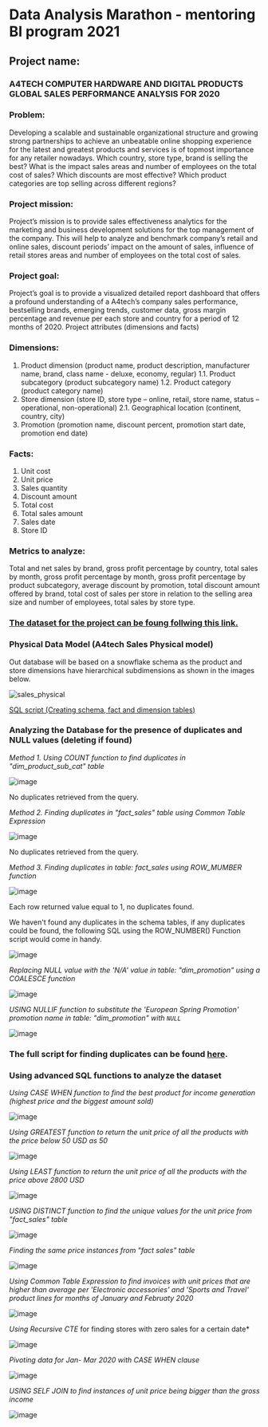 # Data Analysis Marathon - mentoring BI program 2021

## Project name: 
### A4TECH COMPUTER HARDWARE AND DIGITAL PRODUCTS GLOBAL SALES PERFORMANCE ANALYSIS FOR 2020

### Problem:
Developing a scalable and sustainable organizational structure and growing strong partnerships to achieve an unbeatable online shopping experience for the latest and greatest products and services is of topmost importance for any retailer nowadays. Which country, store type, brand is selling the best? What is the impact sales areas and number of employees on the total cost of sales? Which discounts are most effective? Which product categories are top selling across different regions?

### Project mission:
Project’s mission is to provide sales effectiveness analytics for the marketing and business development solutions for the top management of the company. This will help to analyze and benchmark company’s retail and online sales, discount periods’ impact on the amount of sales, influence of retail stores areas and number of employees on the total cost of sales.

### Project goal:

Project’s goal is to provide a visualized detailed report dashboard that offers a profound understanding of a A4tech’s company sales performance, bestselling brands, emerging trends, customer data, gross margin percentage and revenue per each store and country for a period of 12 months of 2020.
Project attributes (dimensions and facts)

### Dimensions: 

1.	Product dimension (product name, product description, manufacturer name, brand, class name - deluxe, economy, regular)
1.1.	Product subcategory (product subcategory name)
1.2.	Product category (product category name)
2.	Store dimension (store ID, store type – online, retail, store name, status – operational, non-operational)
2.1.	Geographical location (continent, country, city)
3.	Promotion (promotion name, discount percent, promotion start date, promotion end date)

### Facts:

1.	Unit cost
2.	Unit price
3.	Sales quantity
4.	Discount amount 
5.	Total cost
6.	Total sales amount
7.	Sales date
8.	Store ID

### Metrics to analyze:

Total and net sales by brand, gross profit percentage by country, total sales by month, gross profit percentage by month, gross profit percentage by product subcategory, average discount by promotion, total discount amount offered by brand, total cost of sales per store in relation to the selling area size and number of employees, total sales by store type.

### <a href="https://github.com/an7user/BIMarathon2021/tree/main/dataset"> The dataset for the project can be foung follwing this link. </a>

### Physical Data Model (A4tech Sales Physical model)

Out database will be based on a snowflake schema as the product and store dimensions have hierarchical subdimensions as shown in the images below.

![sales_physical](https://user-images.githubusercontent.com/90646142/141209407-653c38e6-e6e5-44fb-84c6-ad17e4375e91.png)

<a href="https://github.com/an7user/BIMarathon2021/blob/main/schema_creation.sql">SQL script (Creating schema, fact and
dimension tables)</a>

### Analyzing the Database for the presence of duplicates and NULL values (deleting if found)

 *Method 1. Using   COUNT function to find duplicates in "dim_product_sub_cat" table*
 
 ![image](https://user-images.githubusercontent.com/90646142/141211916-3fdde30a-7264-40d1-8c0a-5ad50a2de505.png)

No duplicates retrieved from the query.

*Method 2. Finding duplicates in "fact_sales" table using Common Table Expression*

![image](https://user-images.githubusercontent.com/90646142/141212675-a4bf10a0-cbbc-42d6-a360-99115ffd5e19.png)

No duplicates retrieved from the query.

*Method 3. Finding duplicates in table: fact_sales using ROW_MUMBER function*
   
 ![image](https://user-images.githubusercontent.com/90646142/141212983-eb76d2eb-7211-44a8-8454-8cb8f07a28a4.png)

Each row returned value equal to 1, no duplicates found.

We haven't found any duplicates in the schema tables, if any duplicates could be found, the following SQL using the ROW_NUMBER() Function script would come in handy.

![image](https://user-images.githubusercontent.com/90646142/141213205-7d41b170-c832-4d75-9ce7-000e0e386bf0.png)

*Replacing NULL value with the 'N/A' value in table: "dim_promotion" using a COALESCE function*

![image](https://user-images.githubusercontent.com/90646142/141214655-75c2e3ad-b3fe-47be-a6be-354b3209b77b.png)

*USING NULLIF function to substitute the 'European Spring Promotion' promotion name in table: "dim_promotion" with `NULL`*

![image](https://user-images.githubusercontent.com/90646142/141214953-a497c590-9a48-465a-ad95-02b11f18facc.png)

### The full script for finding duplicates can be found <a href="https://github.com/an7user/BIMarathon2021/blob/main/duplicates_check.sql">here</a>.

### Using advanced SQL functions to analyze the dataset

*Using CASE WHEN function to find the best product for income generation (highest price and the biggest amount sold)*

![image](https://user-images.githubusercontent.com/90646142/141214120-bbfd8fcf-8195-4d97-9a07-bb82a0d96a3f.png)

*Using GREATEST function to return the unit price of all the products with the price below 50 USD as 50*

![image](https://user-images.githubusercontent.com/90646142/141215335-1eb9486e-7640-4844-989c-f0174ef452fb.png)

*Using LEAST function to return the unit price of all the products with the price above 2800 USD*

![image](https://user-images.githubusercontent.com/90646142/141215419-fb3f2920-6e58-4154-be7d-29e9d9d5fb6c.png)

*USING DISTINCT function to find the unique values for the unit price from "fact_sales" table*

![image](https://user-images.githubusercontent.com/90646142/141215592-410f4bfa-38ff-46b6-b581-35fca7e14f08.png)

*Finding the same price instances from "fact sales" table*

![image](https://user-images.githubusercontent.com/90646142/141215778-2754bb54-0f8b-4334-9170-cd805da9ae83.png)

*Using Common Table Expression to find invoices with unit prices that are higher than average per 'Electronic accessories' and 'Sports and Travel' product lines 
for months of January and Februaty 2020*

![image](https://user-images.githubusercontent.com/90646142/141217317-d8e2f3c7-9a46-4263-9a5f-5e3ec979c540.png)

*Using  Recursive CTE* for finding stores with zero sales for a certain date*

![image](https://user-images.githubusercontent.com/90646142/141217451-ec4e3dd3-752a-4322-8947-f03c931a1454.png)

*Pivoting data for Jan- Mar 2020 with CASE WHEN clause*

![image](https://user-images.githubusercontent.com/90646142/141217656-20af1705-109e-49f6-94dc-a6c201130e3f.png)

*USING SELF JOIN to find instances of unit price being bigger than the gross income*

![image](https://user-images.githubusercontent.com/90646142/141217863-273171a3-5055-4d1b-b1b6-17a8fefad05b.png)
